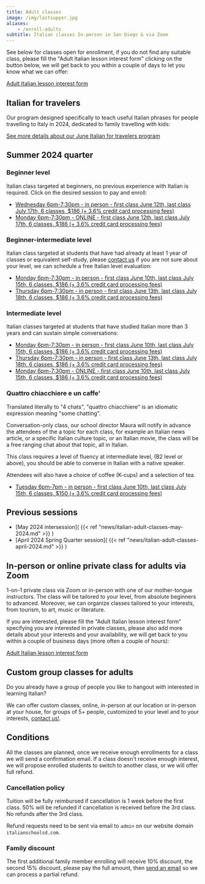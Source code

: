 ```yaml
---
title: Adult classes
image: /img/lastsupper.jpg
aliases:
    - /enroll-adults
subtitle: Italian classes In-person in San Diego & via Zoom
---
```


See below for classes open for enrollment, if you do not find any suitable class, please fill the "Adult Italian lesson interest form" clicking on the button below,
we will get back to you within a couple of days to let you know what we can offer:

<div class="tc">
<a href="https://forms.gle/LHR7Htpeb3mQzV838" class="btn raise">Adult Italian lesson interest form</a>
</div>

## Italian for travelers

Our program designed specifically to teach useful Italian phrases for people travelling to Italy in 2024, dedicated to family travelling with kids:

[See more details about our June Italian for travelers program](/travelers)


## Summer 2024 quarter

### Beginner level

Italian class targeted at beginners, no previous experience with Italian is required. Click on the desired session to pay and enroll:

* [Wednesday 6pm-7:30pm - in person - first class June 12th, last class July 17th, 6 classes, $186 (+ 3.6% credit card processing fees)](https://link.waveapps.com/m2gd3a-hx2te4)
* [Monday 6pm-7:30pm - ONLINE - first class June 12th, last class July 17th, 6 classes, $186 (+ 3.6% credit card processing fees)](https://link.waveapps.com/mf9pe5-u9at97)

### Beginner-intermediate level

Italian class targeted at students that have had already at least 1 year of classes or equivalent self-study, please [contact us](/contact) if you are not sure about your level, we can schedule a free Italian level evaluation:

* [Monday 6pm-7:30pm - in person - first class June 10th, last class July 15th, 6 classes, $186 (+ 3.6% credit card processing fees)](https://link.waveapps.com/u3zuh7-g7znk6)
* [Thursday 6pm-7:30pm - in person - first class June 13th, last class July 18th, 6 classes, $186 (+ 3.6% credit card processing fees)](https://link.waveapps.com/ptgubr-dpuav6)

### Intermediate level

Italian classes targeted at students that have studied Italian more than 3 years and can sustain simple conversations:

* [Monday 6pm-7:30pm - in person - first class June 10th, last class July 15th, 6 classes, $186 (+ 3.6% credit card processing fees)](https://link.waveapps.com/ezs7ua-76yfej)
* [Thursday 6pm-7:30pm - in person - first class June 13th, last class July 18th, 6 classes, $186 (+ 3.6% credit card processing fees)](https://link.waveapps.com/37gu34-x3jpdn)
* [Monday 6pm-7:30pm - ONLINE - first class June 10th, last class July 15th, 6 classes, $186 (+ 3.6% credit card processing fees)](https://link.waveapps.com/tdpneh-8mtb5c)

### Quattro chiacchiere e un caffe'

Translated literally to "4 chats", "quattro chiacchiere" is an idiomatic expression meaning "some chatting".

Conversation-only class, our school director Maura will notify in advance the attendees of the a topic for each class, for example an Italian news article, or a specific Italian culture topic, or an Italian movie, the class will be a free ranging chat about that topic, all in Italian.

This class requires a level of fluency at intermediate level, (B2 level or above), you should be able to converse in Italian with a native speaker.

Attendees will also have a choice of coffee (K-cups) and a selection of tea.

* [Tuesday 6pm-7pm - in person - first class June 10th, last class July 15th, 6 classes, $150 (+ 3.6% credit card processing fees)](https://link.waveapps.com/5n46q7-4qqy48)

## Previous sessions

* [May 2024 intersession]( {{< ref "news/italian-adult-classes-may-2024.md" >}} )
* [April 2024 Spring Quarter session]( {{< ref "news/italian-adult-classes-april-2024.md" >}} )

## In-person or online private class for adults via Zoom

1-on-1 private class via Zoom or in-person with one of our mother-tongue instructors. The class will be tailored to your level, from absolute beginners to advanced. Moreover, we can organize classes tailored to your interests, from tourism, to art, music or literature.

If you are interested, please fill the "Adult Italian lesson interest form" specifying you are interested in private classes, please also add more details about your interests and your availability, we will get back to you within a couple of business days (more often a couple of hours):

<div class="tc">
<a href="https://forms.gle/LHR7Htpeb3mQzV838" class="btn raise">Adult Italian lesson interest form</a>
</div>

## Custom group classes for adults

Do you already have a group of people you like to hangout with interested in learning Italian?

We can offer custom classes, online, in-person at our location or in-person at your house, for groups of 5+ people, customized to your level and to your interests, [contact us!](/contact).

## Conditions

All the classes are planned, once we receive enough enrollments for a class we will send a confirmation email. If a class doesn't receive enough interest, we will propose enrolled students to switch to another class, or we will offer full refund.

### Cancellation policy

Tuition will be fully reimbursed if cancellation is 1 week before the first class.
50% will be refunded if cancellation is received before the 3rd class. No refunds after the 3rd class.

Refund requests need to be sent via email to `admin` on our website domain `italianschoolsd.com`.

### Family discount

The first additional family member enrolling will receive 10% discount, the second 15% discount, please pay the full amount, then [send an email](https://www.italianschoolsd.com/contact/) so we can process a partial refund.
